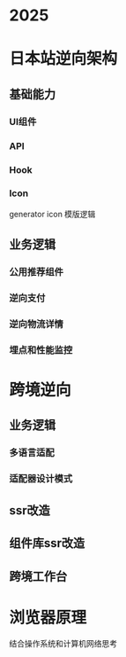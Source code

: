 # 2025 

# 日本站逆向架构

## 基础能力

### UI组件

### API

### Hook

### Icon

generator icon 模版逻辑

## 业务逻辑

### 公用推荐组件

### 逆向支付

### 逆向物流详情

### 埋点和性能监控


# 跨境逆向

## 业务逻辑

### 多语言适配

### 适配器设计模式

## ssr改造

## 组件库ssr改造

## 跨境工作台


# 浏览器原理

结合操作系统和计算机网络思考